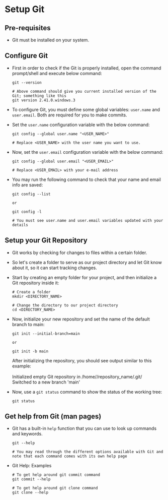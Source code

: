 # Setup Git

## Pre-requisites

- Git must be installed on your system.

## Configure Git

- First in order to check if the Git is properly installed, open the command prompt/shell and execute below command:

  ```
  git --version

  # Above command should give you current installed version of the Git; something like this
  git version 2.41.0.windows.3

  ```

- To configure Git, you must define some global variables: `user.name` and `user.email`. Both are required for you to make commits.
- Set the `user.name` configuration variable with the below command:

  ```
  git config --global user.name "<USER_NAME>"

  # Replace <USER_NAME> with the user name you want to use.

  ```

- Now, set the `user.email` configuration variable with the below command:

  ```
  git config --global user.email "<USER_EMAIL>"

  # Replace <USER_EMAIL> with your e-mail address
  ```

- You may run the following command to check that your name and email info are saved:

  ```
  git config --list

  or

  git config -l

  # You must see user.name and user.email variables updated with your details
  ```

## Setup your Git Repository

- Git works by checking for changes to files within a certain folder.
- So let's create a folder to serve as our project directory and let Git know about it, so it can start tracking changes.
- Start by creating an empty folder for your project, and then initialize a Git repository inside it:

  ```
  # Create a folder
  mkdir <DIRECTORY_NAME>

  # Change the directory to our project directory
  cd <DIRECTORY_NAME>
  ```

- Now, initialize your new repository and set the name of the default branch to main:

  ```
  git init --initial-branch=main

  or

  git init -b main
  ```

  After initializing the repository, you should see output similar to this example:</br></br>
  Initialized empty Git repository in /home/<user>/repository_name/.git/ </br>
  Switched to a new branch 'main'

- Now, use a `git status` command to show the status of the working tree:

  ```
  git status
  ```

## Get help from Git (man pages)

- Git has a built-in `help` function that you can use to look up commands and keywords.

  ```
  git --help

  # You may read through the different options available with Git and note that each command comes with its own help page
  ```

- Git Help: Examples

  ```
  # To get help around git commit command
  git commit --help

  # To get help around git clone command
  git clone --help
  ```
